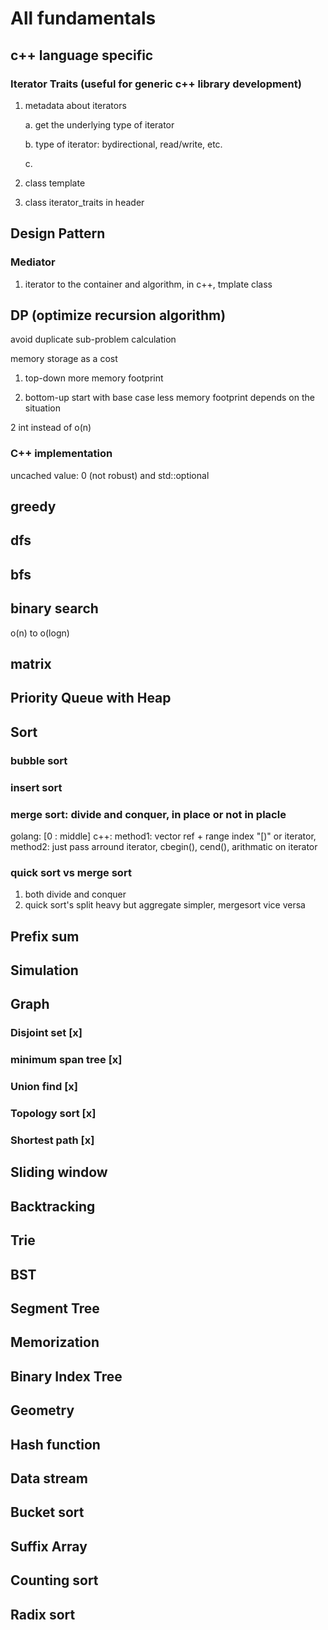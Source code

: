 # All fundamentals

## c++ language specific
### Iterator Traits (useful for generic c++ library development)
1. metadata about iterators
    
    a. get the underlying type of iterator

    b. type of iterator: bydirectional, read/write, etc. 

    c.

2. class template
3. class iterator_traits<T> in header <iterator>




## Design Pattern
### Mediator
1. iterator to the container and algorithm, in c++, tmplate class


## DP (optimize recursion algorithm)

avoid duplicate sub-problem calculation

memory storage as a cost

1. top-down 
more memory footprint

2. bottom-up 
start with base case
less memory footprint depends on the situation

2 int instead of o(n)

### C++ implementation
uncached value: 0 (not robust) and std::optional<int>



## greedy

## dfs

## bfs

## binary search
o(n) to o(logn)

## matrix

## Priority Queue with Heap

## Sort
### bubble sort
### insert sort
### merge sort: divide and conquer, in place or not in placle

golang: [0 : middle]
c++: 
method1: vector ref + range index "[)" or iterator, 
method2: just pass arround iterator, cbegin(), cend(), arithmatic on iterator

### quick sort vs merge sort
1. both divide and conquer
2. quick sort's split heavy but aggregate simpler, mergesort vice versa


## Prefix sum

## Simulation

## Graph 
### Disjoint set  [x] 
### minimum span tree [x] 
### Union find [x] 
### Topology sort [x]
### Shortest path [x]

## Sliding window

## Backtracking

## Trie

## BST

## Segment Tree

## Memorization

## Binary Index Tree

## Geometry

## Hash function

## Data stream

## Bucket sort

## Suffix Array

## Counting sort

## Radix sort